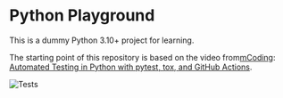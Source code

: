 # Python Playground

This is a dummy Python 3.10+ project for learning.

The starting point of this repository is based on the video from[mCoding][mCoding-channel]:
[Automated Testing in Python with pytest, tox, and GitHub Actions][mCoding-reference-video].

![Tests][github-tests-badge]

[mCoding-channel]: https://www.youtube.com/@mCoding
[mCoding-reference-video]: https://youtu.be/DhUpxWjOhME?si=myJrKVfroLfKz7Hw
[github-tests-badge]: https://github.com/m-alorda/python-playground/actions/workflows/tests.yml/badge.svg
